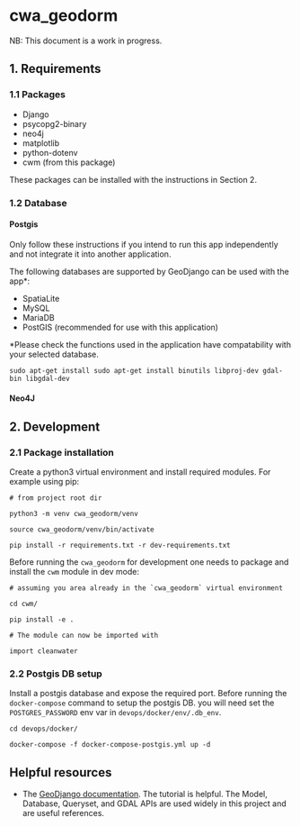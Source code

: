 # cwa_geodorm

NB: This document is a work in progress.

## 1. Requirements

### 1.1 Packages

- Django
- psycopg2-binary
- neo4j
- matplotlib
- python-dotenv
- cwm (from this package)

These packages can be installed with the instructions in Section 2.

### 1.2 Database

#### Postgis

Only follow these instructions if you intend to run this app independently and not integrate it into another application.

The following databases are supported by GeoDjango can be used with the app*:

- SpatiaLite
- MySQL
- MariaDB
- PostGIS (recommended for use with this application)

*Please check the functions used in the application have compatability with your selected database. 

`sudo apt-get install sudo apt-get install binutils libproj-dev gdal-bin libgdal-dev`

#### Neo4J

## 2. Development

### 2.1 Package installation

Create a python3 virtual environment and install required modules. For example using pip:

```
# from project root dir

python3 -m venv cwa_geodorm/venv

source cwa_geodorm/venv/bin/activate

pip install -r requirements.txt -r dev-requirements.txt
```

Before running the `cwa_geodorm` for development one needs to package and install the `cwm` module in dev mode:

```
# assuming you area already in the `cwa_geodorm` virtual environment

cd cwm/

pip install -e .

# The module can now be imported with

import cleanwater
```

### 2.2 Postgis DB setup 

Install a postgis database and expose the required port. Before running the `docker-compose` command to setup the postgis DB. you will need set the `POSTGRES_PASSWORD` env var in `devops/docker/env/.db_env`.

```
cd devops/docker/

docker-compose -f docker-compose-postgis.yml up -d
```

## Helpful resources

- The [GeoDjango documentation](https://docs.djangoproject.com/en/4.2/ref/contrib/gis/). The tutorial is helpful. The Model, Database, Queryset, and GDAL APIs are used widely in this project and are useful references.
